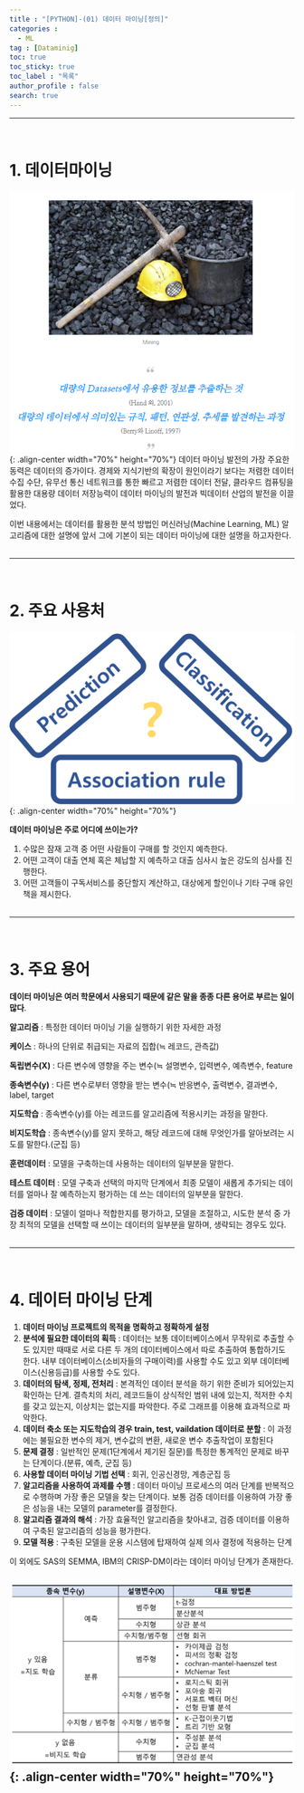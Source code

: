 ```yaml
---
title : "[PYTHON]-(01) 데이터 마이닝[정의]"
categories :
  - ML
tag : [Dataminig]
toc: true
toc_sticky: true
toc_label : "목록"
author_profile : false
search: true
---
```


---
<br/> 

# 1. 데이터마이닝  <br/>
![정의](../../assets/images/post_images/2022-11-10-(01)/정의.png){: .align-center  width="70%" height="70%"}
데이터 마이닝 발전의 가장 주요한 동력은 데이터의 증가이다. 경제와 지식기반의 확장이 원인이라기 보다는 저렴한 데이터 수집 수단, 유무선 통신 네트워크를 통한 빠르고 저렴한 데이터 전달, 클라우드 컴퓨팅을 활용한 대용량 데이터 저장능력이 데이터 마이닝의 발전과 빅데이터 산업의 발전을 이끌었다.


이번 내용에서는 데이터를 활용한 분석 방법인 머신러닝(Machine Learning, ML) 알고리즘에 대한 설명에 앞서 그에 기본이 되는 데이터 마이닝에 대한 설명을 하고자한다.<br/><br/>

--- 
<br/>

# 2. 주요 사용처  <br/>

![정의](../../assets/images/post_images/2022-11-10-(01)/사용처.png){: .align-center  width="70%" height="70%"}

**데이터 마이닝은 주로 어디에 쓰이는가?**

1. 수많은 잠재 고객 중 어떤 사람들이 구매를 할 것인지 예측한다.
2. 어떤 고객이 대출 연체 혹은 체납할 지 예측하고 대출 심사시 높은 강도의 심사를 진행한다.
3. 어떤 고객들이 구독서비스를 중단할지 계산하고, 대상에게 할인이나 기타 구매 유인책을 제시한다.<br/><br/>

---
<br/> 

# 3. 주요 용어<br/>
**데이터 마이닝은 여러 학문에서 사용되기 때문에 같은 말을 종종 다른 용어로 부르는 일이 많다**.

**알고리즘** : 특정한 데이터 마이닝 기을 실행하기 위한 자세한 과정

**케이스** : 하나의 단위로 취급되는 자료의 집합(≒ 레코드, 관측값)

**독립변수(X)** : 다른 변수에 영향을 주는 변수(≒ 설명변수, 입력변수, 예측변수, feature

**종속변수(y)** : 다른 변수로부터 영향을 받는 변수(≒ 반응변수, 출력변수, 결과변수, label, target

**지도학습** : 종속변수(y)를 아는 레코드를 알고리즘에 적용시키는 과정을 말한다.

**비지도학습** : 종속변수(y)를 알지 못하고, 해당 레코드에 대해 무엇인가를 알아보려는 시도를 말한다.(군집 등)

**훈련데이터** : 모델을 구축하는데 사용하는 데이터의 일부분을 말한다.

**테스트 데이터** : 모델 구축과 선택의 마지막 단계에서 최종 모델이 새롭게 추가되는 데이터를 얼마나 잘 예측하는지 평가하는 데 쓰는 데이터의 일부분을 말한다.

**검증 데이터** : 모델이 얼마나 적합한지를 평가하고, 모델을 조절하고, 시도한 분석 중 가장 최적의 모델을 선택할 때 쓰이는 데이터의 일부분을 말하며, 생략되는 경우도 있다.<br/><br/>

---
<br/> 

# 4. 데이터 마이닝 단계<br/>
1. **데이터 마이닝 프로젝트의 목적을 명확하고 정확하게 설정**
2. **분석에 필요한 데이터의 획득** : 데이터는 보통 데이터베이스에서 무작위로 추출할 수도 있지만 때때로 서로 다른 두 개의 데이터베이스에서 따로 추출하여 통합하기도 한다. 내부 데이터베이스(소비자들의 구매이력)를 사용할 수도 있고 외부 데이터베이스(신용등급)를 사용할 수도 있다.
3. **데이터의 탐색, 정제, 전처리** : 본격적인 데이터 분석을 하기 위한 준비가 되어있는지 확인하는 단계. 결측치의 처리, 레코드들이 상식적인 범위 내에 있는지, 적저한 수치를 갖고 있는지, 이상치는 없는지를 파악한다. 주로 그래프를 이용해 효과적으로 파악한다.
4. **데이터 축소 또는 지도학습의 경우 train, test, vaildation 데이터로 분할** : 이 과정에는 불필요한 변수의 제거, 변수값의 변환, 새로운 변수 추출작업이 포함된다
5. **문제 결정** : 일반적인 문제(1단계에서 제기된 질문)를 특정한 통계적인 문제로 바꾸는 단계이다.(분류, 예측, 군집 등)
6. **사용할 데이터 마이닝 기법 선택** : 회귀, 인공신경망, 계층군집 등
7. **알고리즘을 사용하여 과제를 수행** : 데이터 마이닝 프로세스의 여러 단계를 반복적으로 수행하며 가장 좋은 모델을 찾는 단계이다. 보통 검증 데이터를 이용하여 가장 좋은 성능을 내는 모델의 parameter를 결정한다.
8. **알고리즘 결과의 해석** : 가장 효율적인 알고리즘을 찾아내고, 검증 데이터를 이용하여 구축된 알고리즘의 성능을 평가한다.
9. **모델 적용** : 구축된 모델을 운용 시스템에 탑재하여 실제 의사 결정에 적용하는 단계  

이 외에도 SAS의 SEMMA, IBM의 CRISP-DM이라는 데이터 마이닝 단계가 존재한다.

![정의](../../assets/images/post_images/2022-11-10-(01)/프레임워크.png){: .align-center  width="70%" height="70%"}<br/><br/>
---